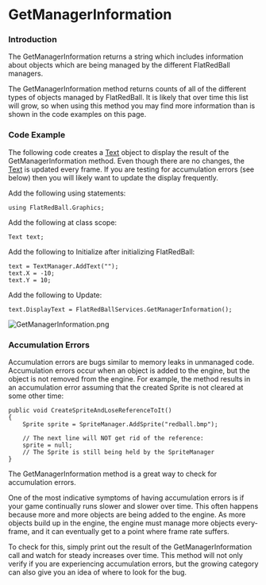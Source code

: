 # GetManagerInformation

### Introduction

The GetManagerInformation returns a string which includes information about objects which are being managed by the different FlatRedBall managers.

The GetManagerInformation method returns counts of all of the different types of objects managed by FlatRedBall. It is likely that over time this list will grow, so when using this method you may find more information than is shown in the code examples on this page.

### Code Example

The following code creates a [Text](../../../frb/docs/index.php) object to display the result of the GetManagerInformation method. Even though there are no changes, the [Text](../../../frb/docs/index.php) is updated every frame. If you are testing for accumulation errors (see below) then you will likely want to update the display frequently.

Add the following using statements:

```
using FlatRedBall.Graphics;
```

Add the following at class scope:

```
Text text;
```

Add the following to Initialize after initializing FlatRedBall:

```
text = TextManager.AddText("");
text.X = -10;
text.Y = 10;
```

Add the following to Update:

```
text.DisplayText = FlatRedBallServices.GetManagerInformation();
```

![GetManagerInformation.png](../../../.gitbook/assets/migrated\_media-GetManagerInformation.png)

### Accumulation Errors

Accumulation errors are bugs similar to memory leaks in unmanaged code. Accumulation errors occur when an object is added to the engine, but the object is not removed from the engine. For example, the method results in an accumulation error assuming that the created Sprite is not cleared at some other time:

```
public void CreateSpriteAndLoseReferenceToIt()
{
    Sprite sprite = SpriteManager.AddSprite("redball.bmp");

    // The next line will NOT get rid of the reference:
    sprite = null;
    // The Sprite is still being held by the SpriteManager
}
```

The GetManagerInformation method is a great way to check for accumulation errors.

One of the most indicative symptoms of having accumulation errors is if your game continually runs slower and slower over time. This often happens because more and more objects are being added to the engine. As more objects build up in the engine, the engine must manage more objects every-frame, and it can eventually get to a point where frame rate suffers.

To check for this, simply print out the result of the GetManagerInformation call and watch for steady increases over time. This method will not only verify if you are experiencing accumulation errors, but the growing category can also give you an idea of where to look for the bug.
